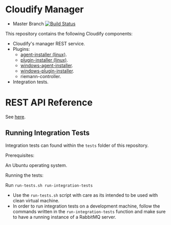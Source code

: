 # Cloudify Manager

* Master Branch [![Build Status](https://travis-ci.org/cloudify-cosmo/cloudify-manager.svg?branch=master)](https://travis-ci.org/cloudify-cosmo/cloudify-manager)

This repository contains the following Cloudify components:

* Cloudify's manager REST service.
* Plugins:
	* [agent-installer (linux)](http://getcloudify.org/guide/plugin-linux-agent-installer.html).
	* [plugin-installer (linux)](http://getcloudify.org/guide/plugin-installer-plugin.html).
	* [windows-agent-installer](http://getcloudify.org/guide/plugin-windows-agent-installer.html).
	* [windows-plugin-installer](http://getcloudify.org/guide/plugin-installer-plugin.html).
	* riemann-controller.
* Integration tests.

# REST API Reference

See [here](http://getcloudify.org/guide/reference-rest-api.html).

## Running Integration Tests

Integration tests can found within the `tests` folder of this repository.

Prerequisites:

An Ubuntu operating system.

Running the tests:

Run `run-tests.sh run-integration-tests`
- Use the `run-tests.sh` script with care as its intended to be used with clean virtual machine.
- In order to run integration tests on a development machine, follow the commands written in the `run-integration-tests` function and make sure to have a running instance of a RabbitMQ server.
